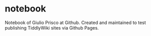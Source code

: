 # notebook
Notebook of Giulio Prisco at Github.
Created and maintained to test publishing TiddlyWiki sites via Github Pages.
